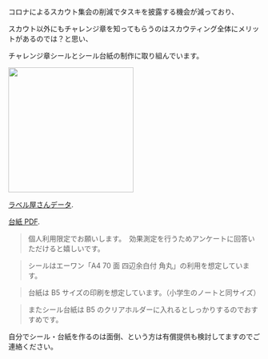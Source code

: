コロナによるスカウト集会の削減でタスキを披露する機会が減っており、

スカウト以外にもチャレンジ章を知ってもらうのはスカウティング全体にメリットがあるのでは？と思い、

チャレンジ章シールとシール台紙の制作に取り組んでいます。

<img height="250" src="https://plastico.github.io/challengeSticker/challenge-badge/mock.png" />

[ラベル屋さんデータ](./challenge-badge/cubChallenge.aly).

[台紙 PDF](./challenge-badge/stampSheet.pdf).

> 個人利用限定でお願いします。　効果測定を行うためアンケートに回答いただけると嬉しいです。

> シールはエーワン「A4 70 面 四辺余白付 角丸」の利用を想定しています。

> 台紙は B5 サイズの印刷を想定しています。（小学生のノートと同サイズ）

> またシール台紙は B5 のクリアホルダーに入れるとしっかりするのでおすすめです。

自分でシール・台紙を作るのは面倒、という方は有償提供も検討してますのでご連絡ください。
